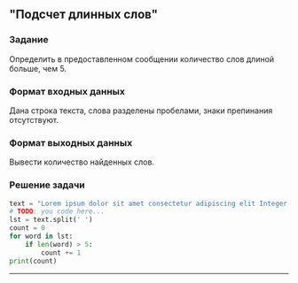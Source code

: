 ## "Подсчет длинных слов"

### Задание

Определить в предоставленном сообщении количество слов длиной больше, чем 5.

### Формат входных данных

Дана строка текста, слова разделены пробелами, знаки препинания отсутствуют.

### Формат выходных данных

Вывести количество найденных слов.

### Решение задачи

```python
text = "Lorem ipsum dolor sit amet consectetur adipiscing elit Integer porttitor bibendum nisi ut convallis ante"
# TODO: you code here...
lst = text.split(' ')
count = 0
for word in lst:
    if len(word) > 5:
        count += 1
print(count)
```

---

